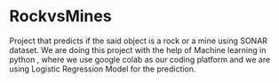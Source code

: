 # RockvsMines
Project that predicts if the said object is a rock or a mine using SONAR dataset. We are doing this project with the help of Machine learning in python , where we use google colab as our coding platform and we are using Logistic Regression Model for the prediction.

